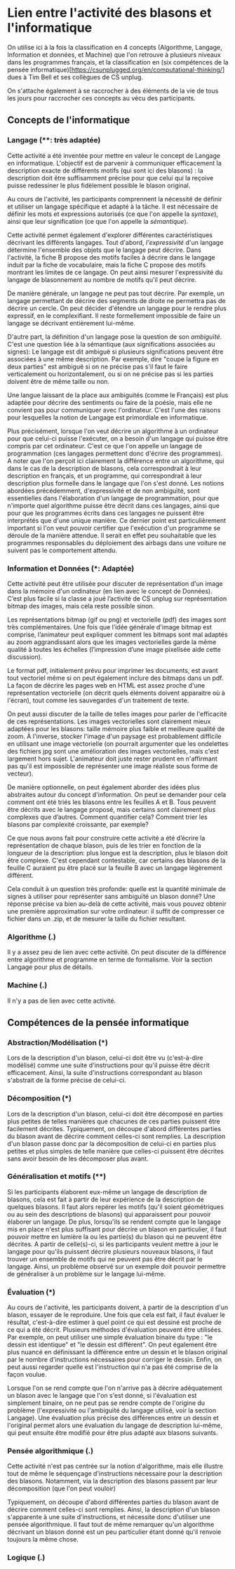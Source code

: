# Lien entre l'activité des blasons et l'informatique

On utilise ici à la fois la classification en 4 concepts (Algorithme,
Langage, Information et données, et Machine) que l'on retrouve à
plusieurs niveaux dans les programmes français, et la classification
en (six compétences de la pensée informatique)[https://csunplugged.org/en/computational-thinking/]
dues à Tim Bell et ses collègues de CS unplug.

On s'attache également à se raccrocher à des éléments de la vie de
tous les jours pour raccrocher ces concepts au vécu des participants.

## Concepts de l'informatique

### Langage (\*\*: très adaptée)

Cette activité a été inventée pour mettre en valeur le concept de
Langage en informatique. L'objectif est de parvenir à communiquer
efficacement la description exacte de différents motifs (qui sont ici
des blasons) : la description doit être suffisamment précise pour que
celui qui la reçoive puisse redessiner le plus fidèlement possible le
blason original. 

Au cours de l'activité, les participants comprennent la nécessité de
définir et utiliser un langage spécifique et adapté à la tâche. Il est
nécessaire de définir les mots et expressions autorisés (ce que l'on
appelle la *syntaxe*), ainsi que leur signification (ce que l'on
appelle la *sémantique*).
 	
Cette activité permet également d'explorer différentes
caractéristiques décrivant les différents langages.  Tout d'abord,
*l'expressivité* d'un langage détermine l'ensemble des objets que le
langage peut décrire. Dans l'activité, la fiche B propose des motifs
faciles à décrire dans le langage induit par la fiche de vocabulaire,
mais la fiche C propose des motifs montrant les limites de ce langage.
On peut ainsi mesurer l'expressivité du langage de blasonnement au
nombre de motifs qu'il peut décrire.

De manière générale, un langage ne peut pas tout décrire. Par exemple,
un langage permettant de décrire des segments de droite ne permettra
pas de décrire un cercle. On peut décider d'étendre un langage pour le
rendre plus expressif, en le complexifiant. Il reste formellement
impossible de faire un langage se décrivant entièrement lui-même.
 	
D'autre part, la définition d'un langage pose la question de son
*ambiguïté*. C'est une question liée à la sémantique (aux
significations associées au signes): Le langage est dit ambiguë si
plusieurs significations peuvent être associées à une même
description. Par exemple, dire "coupe la figure en deux parties" est
ambiguë si on ne précise pas s'il faut le faire verticalement ou
horizontalement, ou si on ne précise pas si les parties doivent être
de même taille ou non.

Une langue laissant de la place aux ambiguités (comme le Français) est
plus adaptée pour décrire des sentiments ou faire de la poésie, mais
elle ne convient pas pour communiquer avec l'ordinateur. C'est l'une
des raisons pour lesquelles la notion de Langage est primordiale en
informatique.

Plus précisément, lorsque l'on veut décrire un algorithme à un
ordinateur pour que celui-ci puisse l'exécuter, on a besoin d'un
langage qui puisse être compris par cet ordinateur. C'est ce que l'on
appelle un langage de programmation (ces langages permettent donc
d'écrire des programmes). A noter que l'on perçoit ici clairement la
différence entre un algorithme, qui dans le cas de la description de
blasons, cela correspondrait à leur description en français, et un
programme, qui correspondrait à leur description plus formelle dans le
langage que l'on s'est donné. Les notions abordées précédemment,
d'expressivité et de non ambiguïté, sont essentielles dans
l'élaboration d'un langage de programmation, pour que n'importe quel
algorithme puisse être décrit dans ces langages, ainsi que pour que
les programmes écrits dans ces langages ne puissent être interprétés
que d'une unique manière. Ce dernier point est particulièrement
important si l'on veut pouvoir certifier que l'exécution d'un
programme se déroule de la manière attendue. Il serait en effet peu
souhaitable que les programmes responsables du déploiement des
airbags dans une voiture ne suivent pas le comportement attendu.

### Information et Données (\*: Adaptée)

Cette activité peut être utilisée pour discuter de représentation d'un
image dans la mémoire d'un ordinateur (en lien avec le concept de
Données). C’est plus facile si la classe a joué l’activité de CS
unplug sur représentation bitmap des images, mais cela reste possible
sinon.

Les représentations bitmap (gif ou png) et vectorielle (pdf) des
images sont très complémentaires. Une fois que l’idée générale d'image
bitmap est comprise, l’animateur peut expliquer comment les bitmaps
sont mal adaptés au zoom aggrandissant alors que les images
vectorielles garde la même qualité à toutes les échelles (l’impression
d’une image pixelisée aide cette discussion).

Le format pdf, initialement prévu pour imprimer les documents, est
avant tout vectoriel même si on peut également inclure des bitmaps
dans un pdf. La façon de décrire les pages web en HTML est assez
proche d'une représentation vectorielle (on décrit quels éléments
doivent apparaitre où à l'écran), tout comme les sauvegardes d'un
traitement de texte.

On peut aussi discuter de la taille de telles images pour parler de
l'efficacité de ces représentations. Les images vectorielles sont
clairement mieux adaptées pour les blasons: taille mémoire plus faible
et meilleure qualité de zoom. À l'inverse, stocker l'image d'un
paysage est probablement difficile en utilisant une image vectorielle
(on pourrait argumenter que les ondelettes des fichiers jpg sont une
amélioration des images vectorielles, mais c'est largement hors sujet.
L'animateur doit juste rester prudent en n'affirmant pas qu'il est
impossible de représenter une image réaliste sous forme de vecteur).


De manière optionnelle, on peut également aborder des idées plus
abstraites autour du concept d'information. On peut se demander pour
cela comment ont été triés les blasons entre les feuilles A et B. Tous
peuvent être décrits avec le langage proposé, mais certains sont
clairement plus complexes que d’autres. Comment quantifier cela?
Comment trier les blasons par complexité croissante, par exemple?

Ce que nous avons fait pour construire cette activité a été d’écrire
la représentation de chaque blason, puis de les trier en fonction de
la longueur de la description: plus longue est la description, plus le
blason doit être complexe. C'est cependant contestable, car certains
des blasons de la feuille C auraient pu être placé sur la feuille B
avec un langage légèrement différent.

Cela conduit à un question très profonde: quelle est la quantité
minimale de signes à utiliser pour représenter sans ambiguïté un
blason donné? Une réponse précise va bien au-delà de cette activité,
mais vous pouvez obtenir une première approximation sur votre
ordinateur: il suffit de compresser ce fichier dans un .zip, et de
mesurer la taille du fichier resultant.

### Algorithme (.)

Il y a assez peu de lien avec cette activité. On peut discuter de la
différence entre algorithme et programme en terme de formalisme. Voir
la section Langage pour plus de détails.
 
### Machine (.)

Il n'y a pas de lien avec cette activité.
 
## Compétences de la pensée informatique

### Abstraction/Modélisation (\*)
Lors de la description d'un blason, celui-ci doit être vu (c'est-à-dire modélisé) comme une suite d'instructions pour qu'il puisse être décrit efficacement. Ainsi, la suite d'instructions correspondant au blason s'abstrait de la forme précise de celui-ci. 

### Décomposition (\*)
Lors de la description d'un blason, celui-ci doit être décomposé en parties plus petites de telles manières que chacunes de ces parties puissent être facilement décrites. Typiquement, on découpe d'abord différentes parties du blason avant de décrire comment celles-ci sont remplies. La description d'un blason passe donc par la décomposition de celui-ci en parties plus petites et plus simples de telle manière que celles-ci puissent être décrites sans avoir besoin de les décomposer plus avant.

### Généralisation et motifs (\*\*)
Si les participants élaborent eux-même un langage de description de blasons, cela est fait à partir de leur expérience de la description de quelques blasons. Il faut alors repérer les motifs (qu'il soient géométriques ou au sein des descriptions de blasons) qui apparaissent pour pouvoir élaborer un langage. De plus, lorsqu'ils se rendent compte que le langage mis en place n'est plus suffisant pour décrire un blason en particulier, il faut pouvoir mettre en lumière la ou les partie(s) du blason qui ne peuvent être décrites. A partir de celle(s)-ci, si les participants veulent mettre à jour le langage pour qu'ils puissent décrire plusieurs nouveaux blasons, il faut trouver un ensemble de motifs qui ne peuvent pas être décrit par le langage. Ainsi, un problème observé sur un exemple doit pouvoir permettre de généraliser à un problème sur le langage lui-même.
	
### Évaluation (\*)
Au cours de l'activité, les participants doivent, à partir de la description d'un blason, essayer de le reproduire. Une fois que cela est fait, il faut évaluer le résultat, c'est-à-dire estimer à quel point ce qui est dessiné est proche de ce qui a été décrit. Plusieurs méthodes d'évaluation peuvent être utilisées. Par exemple, on peut utiliser une simple évaluation binaire du type : "le dessin est identique" et "le dessin est différent". On peut également être plus nuancé en définissant la différence entre un dessin et le blason original par le nombre d'instructions nécessaires pour corriger le dessin. Enfin, on peut aussi regarder quelle est l'instruction qui n'a pas été comprise de la façon voulue.

Lorsque l'on se rend compte que l'on n'arrive pas à décrire adéquatement un blason avec le langage que l'on s'est donné, si l'évaluation est simplement binaire, on ne peut pas se rendre compte de l'origine du problème (l'expressivité ou l'ambiguïté du langage utilisé, voir la section Langage). Une évaluation plus précise des différences entre un dessin et l'original permet alors une évaluation du langage de description lui-même, qui peut ensuite être modifié pour être plus adapté aux blasons suivants.

### Pensée algorithmique (.)
Cette activité n'est pas centrée sur la notion d'algorithme, mais elle illustre tout de même le séquençage d'instructions nécessaire pour la description des blasons. Notamment, via la description des blasons passent par leur décomposition (que l'on peut vouloir)

Typiquement, on découpe d'abord différentes parties du blason avant de décrire comment celles-ci sont remplies. Ainsi, la description d'un blason s'apparente à une suite d'instructions, et nécessite donc d'utiliser une pensée algorithmique. Il faut tout de même remarquer qu'un algorithme décrivant un blason donné est un peu particulier étant donné qu'il renvoie toujours la même chose. 
	
### Logique (.)

